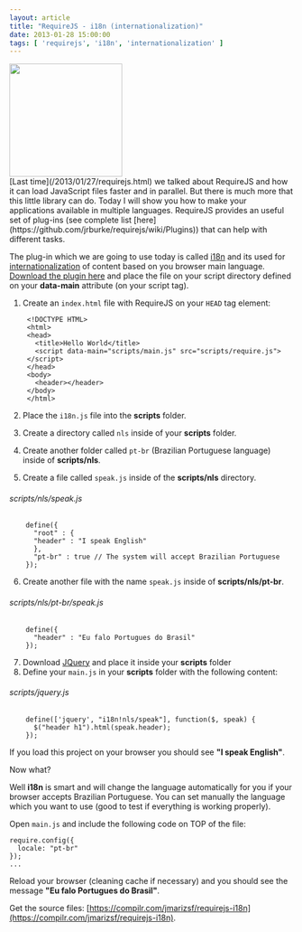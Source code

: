 ```yaml
---
layout: article
title: "RequireJS - i18n (internationalization)"
date: 2013-01-28 15:00:00
tags: [ 'requirejs', 'i18n', 'internationalization' ]
---
```

<div class="float-right"><img src="http://requirejs.org/i/logo.png" width='200px'></div>
[Last time](/2013/01/27/requirejs.html) we talked about RequireJS and how it can load JavaScript files faster and in parallel. But there is much more that this little library can do. Today I will show you how to make your applications available in multiple languages. RequireJS provides an useful set of plug-ins (see complete list [here](https://github.com/jrburke/requirejs/wiki/Plugins)) that can help with different tasks. 

The plug-in which we are going to use today is called [i18n](http://requirejs.org/docs/api.html#i18n) and its used for [internationalization](http://en.wikipedia.org/wiki/Internationalization_and_localization) of content based on you browser main language. [Download the plugin here](https://raw.github.com/requirejs/i18n/latest/i18n.js) and place the file on your script directory defined on your **data-main** attribute (on your script tag).


1. Create an <code>index.html</code> file with RequireJS on your <code>HEAD</code> tag element:

        <!DOCTYPE HTML>
        <html>
        <head>
          <title>Hello World</title>
          <script data-main="scripts/main.js" src="scripts/require.js">
        </script>
        </head>
        <body>
          <header></header>
        </body>
        </html>

2. Place the <code>i18n.js</code> file into the **scripts** folder.
3. Create a directory called <code>nls</code> inside of your **scripts** folder.
4. Create another folder called <code>pt-br</code> (Brazilian Portuguese language) inside of **scripts/nls**.
5. Create a file called <code>speak.js</code> inside of the **scripts/nls** directory.
<h6>scripts/nls/speak.js</h6>

        define({
          "root" : {
          "header" : "I speak English"
          },
          "pt-br" : true // The system will accept Brazilian Portuguese
        });

6. Create another file with the name <code>speak.js</code> inside of **scripts/nls/pt-br**.
<h6>scripts/nls/pt-br/speak.js</h6>

        define({
          "header" : "Eu falo Portugues do Brasil"
        });

7. Download [JQuery](http://jquery.com) and place it inside your **scripts** folder
8. Define your <code>main.js</code> in your **scripts** folder with the following content:
<h6>scripts/jquery.js</h6>

        define(['jquery', "i18n!nls/speak"], function($, speak) {
          $("header h1").html(speak.header);
        });

If you load this project on your browser you should see **"I speak English"**.

Now what?

Well **i18n** is smart and will change the language automatically for you if your browser accepts Brazilian Portuguese. You can set manually the language which you want to use (good to test if everything is working properly).

Open <code>main.js</code> and include the following code on TOP of the file:

    require.config({
      locale: "pt-br"
    });
    ...

Reload your browser (cleaning cache if necessary) and you should see the message **"Eu falo Portugues do Brasil"**.

Get the source files: [https://compilr.com/jmarizsf/requirejs-i18n](https://compilr.com/jmarizsf/requirejs-i18n).

